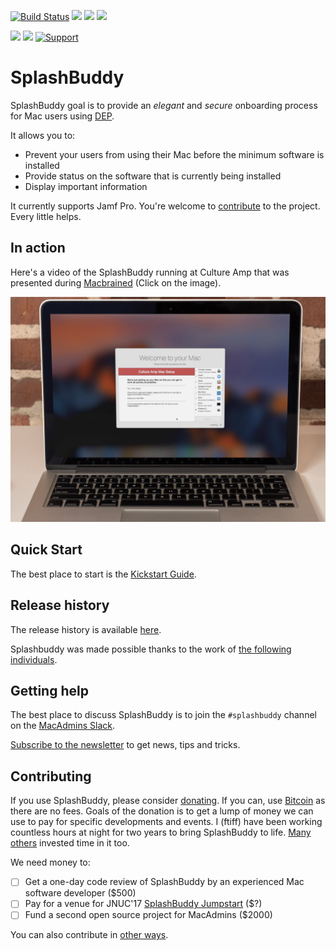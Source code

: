 [![Build Status](https://travis-ci.org/ftiff/SplashBuddy.svg?branch=master)](https://travis-ci.org/ftiff/SplashBuddy)
![](https://img.shields.io/badge/Swift-4.0-brightgreen.svg)
![](https://img.shields.io/badge/macOS-10.12.6-brightgreen.svg)
![](https://img.shields.io/badge/macOS-10.13-brightgreen.svg)


![](https://img.shields.io/badge/Version-1.0-lightgrey.svg)
![](https://img.shields.io/badge/License-Apache%202.0-lightgrey.svg)
[![Support](https://supporterhq.com/api/b/ahkcfnbm4sib0djpa9xhee78p/SplashBuddy)](https://supporterhq.com/support/ahkcfnbm4sib0djpa9xhee78p/SplashBuddy)

# SplashBuddy

SplashBuddy goal is to provide an *elegant* and *secure* onboarding process for Mac users using [DEP](https://www.apple.com/business/dep/). 

It allows you to:

- Prevent your users from using their Mac before the minimum software is installed
- Provide status on the software that is currently being installed
- Display important information

It currently supports Jamf Pro. You're welcome to [contribute](https://github.com/ftiff/SplashBuddy/blob/master/CONTRIBUTING.md) to the project. Every little helps.

## In action

Here's a video of the SplashBuddy running at Culture Amp that was presented during [Macbrained](http://smithjw.me/2017/03/24/Onboarding-talk-at-Macbrained/) (Click on the image).

[![](Assets/CultureAmp-MBP.png)](https://cultureamp.wistia.com/medias/8gpvhpwgn4)

## Quick Start

The best place to start is the [Kickstart Guide](https://github.com/ftiff/SplashBuddy/wiki/30---kickstart-guide).


## Release history

The release history is available [here](CHANGELOG.md).

Splashbuddy was made possible thanks to the work of [the following individuals](THANKS.md).


## Getting help 

The best place to discuss SplashBuddy is to join the `#splashbuddy` channel on the [MacAdmins Slack](https://macadmins.herokuapp.com).

[Subscribe to the newsletter](http://eepurl.com/cZZ50T) to get news, tips and tricks.


## Contributing

If you use SplashBuddy, please consider [donating](https://supporterhq.com/support/ahkcfnbm4sib0djpa9xhee78p/SplashBuddy). If you can, use [Bitcoin](bitcoin:1McfDZyLxvPzq5Pc1aMysWHxEDxP2gABeo) as there are no fees. Goals of the donation is to get a lump of money we can use to pay for specific developments and events. I (ftiff) have been working countless hours at night for two years to bring SplashBuddy to life. [Many others](https://github.com/ftiff/SplashBuddy/blob/master/THANKS.md) invested time in it too. 

We need money to:
- [ ] Get a one-day code review of SplashBuddy by an experienced Mac software developer ($500)
- [ ] Pay for a venue for JNUC'17 [SplashBuddy Jumpstart](https://www.jamf.com/jamf-nation/events/jnuc/2017/289/splashbuddy-jumpstart?view=info) ($?)
- [ ] Fund a second open source project for MacAdmins ($2000)

You can also contribute in [other ways](https://github.com/ftiff/SplashBuddy/blob/master/CONTRIBUTING.md).
